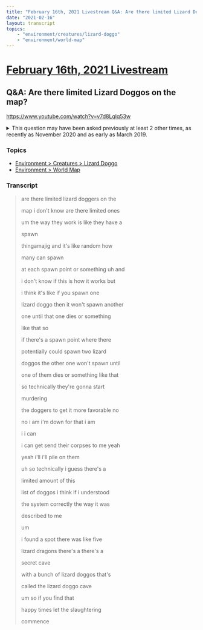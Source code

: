 ```yaml
---
title: "February 16th, 2021 Livestream Q&A: Are there limited Lizard Doggos on the map?"
date: "2021-02-16"
layout: transcript
topics:
    - "environment/creatures/lizard-doggo"
    - "environment/world-map"
---
```

# [February 16th, 2021 Livestream](../2021-02-16.md)
## Q&A: Are there limited Lizard Doggos on the map?
https://www.youtube.com/watch?v=v7d8Lqlq53w
<details>
<summary>This question may have been asked previously at least 2 other times, as recently as November 2020 and as early as March 2019.</summary>

* [November 10th, 2020 Livestream Q&A: If you kill Lizard Doggos do they respawn?](./yt-71mjlgW3J28.md) https://www.youtube.com/watch?v=71mjlgW3J28
* [March 9th, 2019 Livestream Q&A: Where is Lizard Doggo?](./yt-bB6SOIoAYg4.md) https://www.youtube.com/watch?v=bB6SOIoAYg4
</details>


### Topics
* [Environment > Creatures > Lizard Doggo](../topics/environment/creatures/lizard-doggo.md)
* [Environment > World Map](../topics/environment/world-map.md)

### Transcript

> are there limited lizard doggers on the
>
> map i don't know are there limited ones
>
> um the way they work is like they have a
>
> spawn
>
> thingamajig and it's like random how
>
> many can spawn
>
> at each spawn point or something uh and
>
> i don't know if this is how it works but
>
> i think it's like if you spawn one
>
> lizard doggo then it won't spawn another
>
> one until that one dies or something
>
> like that so
>
> if there's a spawn point where there
>
> potentially could spawn two lizard
>
> doggos the other one won't spawn until
>
> one of them dies or something like that
>
> so technically they're gonna start
>
> murdering
>
> the doggers to get it more favorable no
>
> no i am i'm down for that i am
>
> i i can
>
> i can get send their corpses to me yeah
>
> yeah i'll i'll pile on them
>
> uh so technically i guess there's a
>
> limited amount of this
>
> list of doggos i think if i understood
>
> the system correctly the way it was
>
> described to me
>
> um
>
> i found a spot there was like five
>
> lizard dragons there's a there's a
>
> secret cave
>
> with a bunch of lizard doggos that's
>
> called the lizard doggo cave
>
> um so if you find that
>
> happy times let the slaughtering
>
> commence

